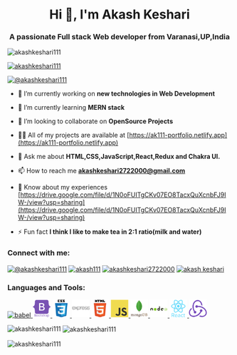 <h1 align="center">Hi 👋, I'm Akash Keshari</h1>
<h3 align="center">A passionate Full stack Web developer from Varanasi,UP,India</h3>

<p align="left"> <img src="https://komarev.com/ghpvc/?username=akashkeshari111&label=Profile%20views&color=0e75b6&style=flat" alt="akashkeshari111" /> </p>

<p align="left"> <a href="https://github.com/ryo-ma/github-profile-trophy"><img src="https://github-profile-trophy.vercel.app/?username=akashkeshari111" alt="akashkeshari111" /></a> </p>

<p align="left"> <a href="https://twitter.com/@akashkeshari111" target="blank"><img src="https://img.shields.io/twitter/follow/@akashkeshari111?logo=twitter&style=for-the-badge" alt="@akashkeshari111" /></a> </p>

- 🔭 I’m currently working on **new technologies in Web Development**

- 🌱 I’m currently learning **MERN stack**

- 👯 I’m looking to collaborate on **OpenSource Projects**

- 👨‍💻 All of my projects are available at [https://ak111-portfolio.netlify.app](https://ak111-portfolio.netlify.app)

- 💬 Ask me about **HTML,CSS,JavaScript,React,Redux and Chakra UI.**

- 📫 How to reach me **akashkeshari2722000@gmail.com**

- 📄 Know about my experiences [https://drive.google.com/file/d/1N0oFUITgCKv07EO8TacxQuXcnbFJ9IW-/view?usp=sharing](https://drive.google.com/file/d/1N0oFUITgCKv07EO8TacxQuXcnbFJ9IW-/view?usp=sharing)

- ⚡ Fun fact **I think I like to make tea in 2:1 ratio(milk and water)**

<h3 align="left">Connect with me:</h3>
<p align="left">
<a href="https://twitter.com/@akashkeshari111" target="blank"><img align="center" src="https://raw.githubusercontent.com/rahuldkjain/github-profile-readme-generator/master/src/images/icons/Social/twitter.svg" alt="@akashkeshari111" height="30" width="40" /></a>
<a href="https://linkedin.com/in/akash111" target="blank"><img align="center" src="https://raw.githubusercontent.com/rahuldkjain/github-profile-readme-generator/master/src/images/icons/Social/linked-in-alt.svg" alt="akash111" height="30" width="40" /></a>
<a href="https://codesandbox.com/akashkeshari2722000" target="blank"><img align="center" src="https://raw.githubusercontent.com/rahuldkjain/github-profile-readme-generator/master/src/images/icons/Social/codesandbox.svg" alt="akashkeshari2722000" height="30" width="40" /></a>
<a href="https://www.youtube.com/c/akash keshari" target="blank"><img align="center" src="https://raw.githubusercontent.com/rahuldkjain/github-profile-readme-generator/master/src/images/icons/Social/youtube.svg" alt="akash keshari" height="30" width="40" /></a>
</p>

<h3 align="left">Languages and Tools:</h3>
<p align="left"> <a href="https://babeljs.io/" target="_blank" rel="noreferrer"> <img src="https://www.vectorlogo.zone/logos/babeljs/babeljs-icon.svg" alt="babel" width="40" height="40"/> </a> <a href="https://getbootstrap.com" target="_blank" rel="noreferrer"> <img src="https://raw.githubusercontent.com/devicons/devicon/master/icons/bootstrap/bootstrap-plain-wordmark.svg" alt="bootstrap" width="40" height="40"/> </a> <a href="https://www.w3schools.com/css/" target="_blank" rel="noreferrer"> <img src="https://raw.githubusercontent.com/devicons/devicon/master/icons/css3/css3-original-wordmark.svg" alt="css3" width="40" height="40"/> </a> <a href="https://expressjs.com" target="_blank" rel="noreferrer"> <img src="https://raw.githubusercontent.com/devicons/devicon/master/icons/express/express-original-wordmark.svg" alt="express" width="40" height="40"/> </a> <a href="https://www.w3.org/html/" target="_blank" rel="noreferrer"> <img src="https://raw.githubusercontent.com/devicons/devicon/master/icons/html5/html5-original-wordmark.svg" alt="html5" width="40" height="40"/> </a> <a href="https://developer.mozilla.org/en-US/docs/Web/JavaScript" target="_blank" rel="noreferrer"> <img src="https://raw.githubusercontent.com/devicons/devicon/master/icons/javascript/javascript-original.svg" alt="javascript" width="40" height="40"/> </a> <a href="https://www.mongodb.com/" target="_blank" rel="noreferrer"> <img src="https://raw.githubusercontent.com/devicons/devicon/master/icons/mongodb/mongodb-original-wordmark.svg" alt="mongodb" width="40" height="40"/> </a> <a href="https://nodejs.org" target="_blank" rel="noreferrer"> <img src="https://raw.githubusercontent.com/devicons/devicon/master/icons/nodejs/nodejs-original-wordmark.svg" alt="nodejs" width="40" height="40"/> </a> <a href="https://reactjs.org/" target="_blank" rel="noreferrer"> <img src="https://raw.githubusercontent.com/devicons/devicon/master/icons/react/react-original-wordmark.svg" alt="react" width="40" height="40"/> </a> <a href="https://redux.js.org" target="_blank" rel="noreferrer"> <img src="https://raw.githubusercontent.com/devicons/devicon/master/icons/redux/redux-original.svg" alt="redux" width="40" height="40"/> </a> </p>

<p><img align="left" src="https://github-readme-stats.vercel.app/api/top-langs?username=akashkeshari111&show_icons=true&locale=en&layout=compact" alt="akashkeshari111" /></p>

<p>&nbsp;<img align="center" src="https://github-readme-stats.vercel.app/api?username=akashkeshari111&show_icons=true&locale=en" alt="akashkeshari111" /></p>

<p><img align="center" src="https://github-readme-streak-stats.herokuapp.com/?user=akashkeshari111&" alt="akashkeshari111" /></p>
